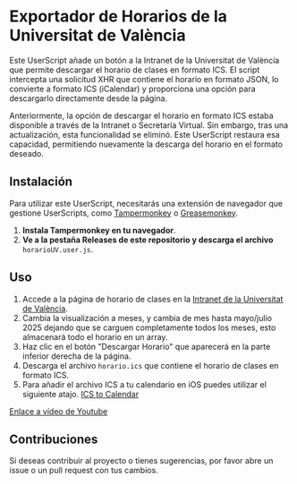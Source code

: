 # Exportador de Horarios de la Universitat de València

Este UserScript añade un botón a la Intranet de la Universitat de València que permite descargar el horario de clases en formato ICS. El script intercepta una solicitud XHR que contiene el horario en formato JSON, lo convierte a formato ICS (iCalendar) y proporciona una opción para descargarlo directamente desde la página.

Anteriormente, la opción de descargar el horario en formato ICS estaba disponible a través de la Intranet o Secretaría Virtual. Sin embargo, tras una actualización, esta funcionalidad se eliminó. Este UserScript restaura esa capacidad, permitiendo nuevamente la descarga del horario en el formato deseado.

## Instalación

Para utilizar este UserScript, necesitarás una extensión de navegador que gestione UserScripts, como [Tampermonkey](https://www.tampermonkey.net/) o [Greasemonkey](https://www.greasespot.net/).

1. **Instala Tampermonkey en tu navegador**.
2. **Ve a la pestaña Releases de este repositorio y descarga el archivo** `horarioUV.user.js`.

## Uso

1. Accede a la página de horario de clases en la [Intranet de la Universitat de València](https://intranet.uv.es/portal/ac_students_schedule).
2. Cambia la visualización a meses, y cambia de mes hasta mayo/julio 2025 dejando que se carguen completamente todos los meses, esto almacenará todo el horario en un array.
3. Haz clic en el botón "Descargar Horario" que aparecerá en la parte inferior derecha de la página.
4. Descarga el archivo `horario.ics` que contiene el horario de clases en formato ICS.
5. Para añadir el archivo ICS a tu calendario en iOS puedes utilizar el siguiente atajo. [ICS to Calendar](https://www.icloud.com/shortcuts/526e9629dea64ce0b0b990b117a37ffe)

[Enlace a vídeo de Youtube](https://youtu.be/AMUdb8mReDE)

## Contribuciones

Si deseas contribuir al proyecto o tienes sugerencias, por favor abre un issue o un pull request con tus cambios.
